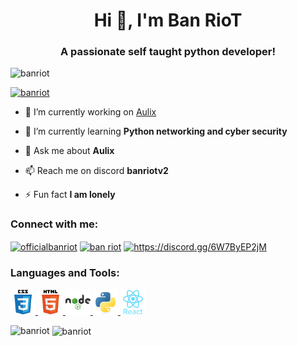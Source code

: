 <h1 align="center">Hi 👋, I'm Ban RioT</h1>
<h3 align="center">A passionate self taught python developer!</h3>

<p align="left"> <img src="https://komarev.com/ghpvc/?username=banriot&label=Profile%20views&color=0e75b6&style=flat" alt="banriot" /> </p>

<p align="left"> <a href="https://github.com/ryo-ma/github-profile-trophy"><img src="https://github-profile-trophy.vercel.app/?username=banriot" alt="banriot" /></a> </p>

- 🔭 I’m currently working on [Aulix](https://github.com/BanRioT/Aulix)

- 🌱 I’m currently learning **Python networking and cyber security**

- 💬 Ask me about **Aulix**

- 📫 Reach me on discord **banriotv2**

- ⚡ Fun fact **I am lonely**

<h3 align="left">Connect with me:</h3>
<p align="left">
<a href="https://instagram.com/officialbanriot" target="blank"><img align="center" src="https://raw.githubusercontent.com/rahuldkjain/github-profile-readme-generator/master/src/images/icons/Social/instagram.svg" alt="officialbanriot" height="30" width="40" /></a>
<a href="https://www.youtube.com/c/ban riot" target="blank"><img align="center" src="https://raw.githubusercontent.com/rahuldkjain/github-profile-readme-generator/master/src/images/icons/Social/youtube.svg" alt="ban riot" height="30" width="40" /></a>
<a href="https://discord.gg/https://discord.gg/6W7ByEP2jM" target="blank"><img align="center" src="https://raw.githubusercontent.com/rahuldkjain/github-profile-readme-generator/master/src/images/icons/Social/discord.svg" alt="https://discord.gg/6W7ByEP2jM" height="30" width="40" /></a>
</p>

<h3 align="left">Languages and Tools:</h3>
<p align="left"> <a href="https://www.w3schools.com/css/" target="_blank" rel="noreferrer"> <img src="https://raw.githubusercontent.com/devicons/devicon/master/icons/css3/css3-original-wordmark.svg" alt="css3" width="40" height="40"/> </a> <a href="https://www.w3.org/html/" target="_blank" rel="noreferrer"> <img src="https://raw.githubusercontent.com/devicons/devicon/master/icons/html5/html5-original-wordmark.svg" alt="html5" width="40" height="40"/> </a> <a href="https://nodejs.org" target="_blank" rel="noreferrer"> <img src="https://raw.githubusercontent.com/devicons/devicon/master/icons/nodejs/nodejs-original-wordmark.svg" alt="nodejs" width="40" height="40"/> </a> <a href="https://www.python.org" target="_blank" rel="noreferrer"> <img src="https://raw.githubusercontent.com/devicons/devicon/master/icons/python/python-original.svg" alt="python" width="40" height="40"/> </a> <a href="https://reactjs.org/" target="_blank" rel="noreferrer"> <img src="https://raw.githubusercontent.com/devicons/devicon/master/icons/react/react-original-wordmark.svg" alt="react" width="40" height="40"/> </a> </p>

<p><img align="left" src="https://github-readme-stats.vercel.app/api/top-langs?username=banriot&show_icons=true&locale=en&layout=compact" alt="banriot" /></p>

<p>&nbsp;<img align="center" src="https://github-readme-stats.vercel.app/api?username=banriot&show_icons=true&locale=en" alt="banriot" /></p>

